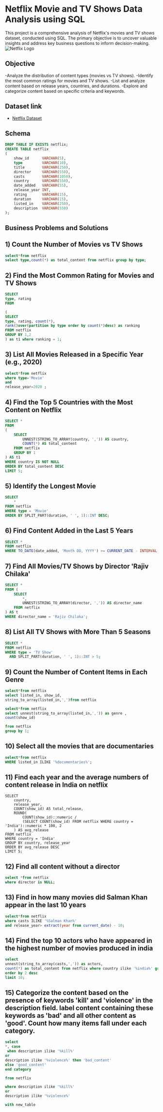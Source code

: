 # Netflix Movie and TV Shows Data Analysis using SQL
This project is a comprehensive analysis of Netflix's movies and TV shows dataset, conducted using SQL. The primary objective is to uncover valuable insights and address key business questions to inform decision-making. 
![Netflix Logo](https://github.com/jshubhangi633/Neflix_sql_project/blob/main/BrandAssets_Logos_01-Wordmark.jpg)

## Objective 
-Analyze the distribution of content types (movies vs TV shows).
-Identify the most common ratings for movies and TV shows.
-List and analyze content based on release years, countries, and durations.
-Explore and categorize content based on specific criteria and keywords.

## Dataset link
- [Netflix Dataset](https://www.kaggle.com/datasets/shivamb/netflix-shows?resource=download)

## Schema
``` sql
DROP TABLE IF EXISTS netflix;
CREATE TABLE netflix
(
    show_id      VARCHAR(5),
    type         VARCHAR(10),
    title        VARCHAR(250),
    director     VARCHAR(550),
    casts        VARCHAR(1050),
    country      VARCHAR(550),
    date_added   VARCHAR(55),
    release_year INT,
    rating       VARCHAR(15),
    duration     VARCHAR(15),
    listed_in    VARCHAR(250),
    description  VARCHAR(550)
);
```
## Business Problems and Solutions

## 1) Count the Number of Movies vs TV Shows
``` sql
select*from netflix
select type,count(*) as total_content from netflix group by type;
```
## 2) Find the Most Common Rating for Movies and TV Shows
``` sql
SELECT
type, rating
FROM

(
SELECT
type, rating, count(*),
rank()over(partition by type order by count(*)desc) as ranking
FROM netflix
GROUP BY 1,2
) as t1 where ranking = 1;
```

## 3) List All Movies Released in a Specific Year (e.g., 2020)
``` sql
select*from netflix
where type='Movie'
and
release_year=2020 ;
```

## 4) Find the Top 5 Countries with the Most Content on Netflix
``` sql
SELECT * 
FROM
(
    SELECT 
        UNNEST(STRING_TO_ARRAY(country, ',')) AS country,
        COUNT(*) AS total_content
    FROM netflix
    GROUP BY 1
) AS t1
WHERE country IS NOT NULL
ORDER BY total_content DESC
LIMIT 5;
```
## 5) Identify the Longest Movie
``` sql
SELECT 
    *
FROM netflix
WHERE type = 'Movie'
ORDER BY SPLIT_PART(duration, ' ', 1)::INT DESC;
```
## 6) Find Content Added in the Last 5 Years
``` sql
SELECT *
FROM netflix
WHERE TO_DATE(date_added, 'Month DD, YYYY') >= CURRENT_DATE - INTERVAL '5 years';
```

## 7) Find All Movies/TV Shows by Director 'Rajiv Chilaka'
```sql
SELECT *
FROM (
    SELECT 
        *,
        UNNEST(STRING_TO_ARRAY(director, ',')) AS director_name
    FROM netflix
) AS t
WHERE director_name = 'Rajiv Chilaka';
```
## 8)  List All TV Shows with More Than 5 Seasons
``` sql
SELECT *
FROM netflix
WHERE type = 'TV Show'
  AND SPLIT_PART(duration, ' ', 1)::INT > 5;
```

## 9) Count the Number of Content Items in Each Genre
``` sql
select*from netflix
select listed_in, show_id,
string_to_array(listed_in,',')from netflix

select*from netflix
select unnest(string_to_array(listed_in,',')) as genre ,
count(show_id)

from netflix
group by 1;
```
## 10) Select all the movies that are documentaries
``` sql
select*from netflix
WHERE listed_in ILIKE '%documentaries%';
```

## 11) Find each year and the average numbers of content release in India on netflix

```
SELECT 
    country,
    release_year,
    COUNT(show_id) AS total_release,
    ROUND(
        COUNT(show_id)::numeric /
        (SELECT COUNT(show_id) FROM netflix WHERE country = 'India')::numeric * 100, 2
    ) AS avg_release
FROM netflix
WHERE country = 'India'
GROUP BY country, release_year
ORDER BY avg_release DESC
LIMIT 5;
```
## 12)  Find all content without a director
``` sql
select *from netflix
where director is NULL;
```
## 13) Find in how many movies did Salman Khan appear in the last 10 years
``` sql
select*from netflix
where casts ILIKE '%Salman Khan%'
and release_year> extract(year from current_date) - 10;
```
## 14) Find the top 10 actors who have appeared in the highest number of movies produced in india

``` sql
select
unnest(string_to_array(casts,',')) as actors,
count(*) as total_content from netflix where country ilike '%india%' group by 1 
order by 2 desc
limit 10;
```
## 15) Categorize the content based on the presence of keywords 'kill' and 'violence' in the description field. label content containing these keywords as 'bad' and all other content as 'good'. Count how many items fall under each category.

```sql
select
*, case 
 when description ilike '%kill%'
or 
description ilike '%violence%' then 'bad_content'
else 'good_content'
end category 

from netflix

where description ilike '%kill%'
or 
description ilike '%violence%'

with new_table
```

